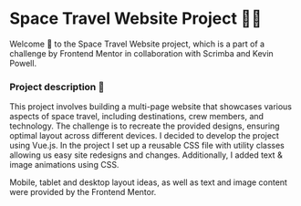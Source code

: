 # Space Travel Website Project 🚀✨

Welcome :wave: to the Space Travel Website project, which is a part of a challenge by Frontend Mentor in collaboration with Scrimba and Kevin Powell.

### Project description 📜

This project involves building a multi-page website that showcases various aspects of space travel, including destinations, crew members, and technology. The challenge is to recreate the provided designs, ensuring optimal layout across different devices. I decided to develop the project using Vue.js. In the project I set up a reusable CSS file with utility classes allowing us easy site redesigns and changes. Additionally, I added text & image animations using CSS. 

Mobile, tablet and desktop layout ideas, as well as text and image content were provided by the Frontend Mentor. 
